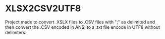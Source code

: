 # XLSX2CSV2UTF8
Project made to convert .XSLX files to .CSV files with ";" as delimited and then convert the .CSV encoded in ANSI to a .txt file encode in UTF8 without delimiters.
